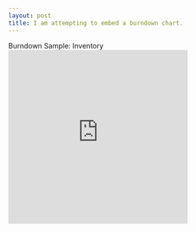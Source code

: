 ```yaml
---
layout: post
title: I am attempting to embed a burndown chart.
---
```

<div>
  <h> Burndown Sample: Inventory </h>
</div>

<iframe width='360' height='350' src='https://burndownfortrello.com/embed/7chy3qwqpf' frameborder='0'> </iframe>
